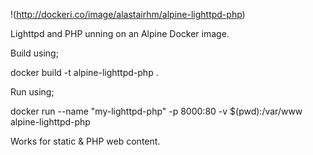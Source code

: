 !(http://dockeri.co/image/alastairhm/alpine-lighttpd-php)

Lighttpd and PHP unning on an Alpine Docker image.

Build using;

docker build -t alpine-lighttpd-php .

Run using;

docker run --name "my-lighttpd-php" -p 8000:80 -v $(pwd):/var/www alpine-lighttpd-php

Works for static & PHP web content.
